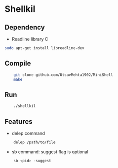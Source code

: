 # Shellkil 
## Dependency
- Readline library C
```bash
sudo apt-get install libreadline-dev
```
## Compile
```bash
    git clone github.com/UtsavMehta1902/MiniShell
    make
```
## Run
```bash
    ./shellkil
```
## Features
- delep command
```bash
    delep /path/to/file
```
- sb command: suggest flag is optional
```bash
    sb <pid> -suggest 
```

